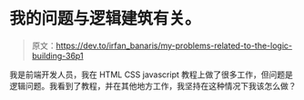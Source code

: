 # 我的问题与逻辑建筑有关。

> 原文：<https://dev.to/irfan_banaris/my-problems-related-to-the-logic-building-36p1>

我是前端开发人员，我在 HTML CSS javascript 教程上做了很多工作，但问题是逻辑问题。我看到了教程，并在其他地方工作，我坚持在这种情况下我该怎么做？